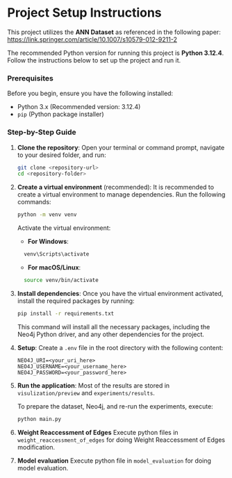 # Project Setup Instructions

This project utilizes the **ANN Dataset** as referenced in the following paper:  
https://link.springer.com/article/10.1007/s10579-012-9211-2

The recommended Python version for running this project is **Python 3.12.4**. Follow the instructions below to set up the project and run it.

### Prerequisites
Before you begin, ensure you have the following installed:
- Python 3.x (Recommended version: 3.12.4)
- `pip` (Python package installer)

### Step-by-Step Guide

1. **Clone the repository**:
   Open your terminal or command prompt, navigate to your desired folder, and run:
   
   ```bash
   git clone <repository-url>
   cd <repository-folder>
   ```

2. **Create a virtual environment** (recommended):
   It is recommended to create a virtual environment to manage dependencies.
   Run the following commands:
   
   ```bash
   python -m venv venv
   ```

   Activate the virtual environment:
   - **For Windows**:
   
   ```bash
     venv\Scripts\activate
   ```
     
   - **For macOS/Linux**:
   
   ```bash
     source venv/bin/activate
   ```

3. **Install dependencies**:
   Once you have the virtual environment activated, install the required packages by running:
   
   ```bash
   pip install -r requirements.txt
   ```

   This command will install all the necessary packages, including the Neo4j Python driver, and any other dependencies for the project.

4. **Setup**:
   Create a `.env` file in the root directory with the following content:

   ```env
   NEO4J_URI=<your_uri_here>
   NEO4J_USERNAME=<your_username_here>
   NEO4J_PASSWORD=<your_password_here>
   ```

5. **Run the application**:
   Most of the results are stored in `visulization/preview` 
   and `experiments/results`. 

   To prepare the dataset, Neo4j, and re-run the experiments, execute:

   ```bash
   python main.py
   ```


6. **Weight Reaccessment of Edges**
   Execute python files in `weight_reaccessment_of_edges` for doing Weight Reaccessment of Edges modification.


7. **Model evaluation**
   Execute python file in `model_evaluation` for doing model evaluation.